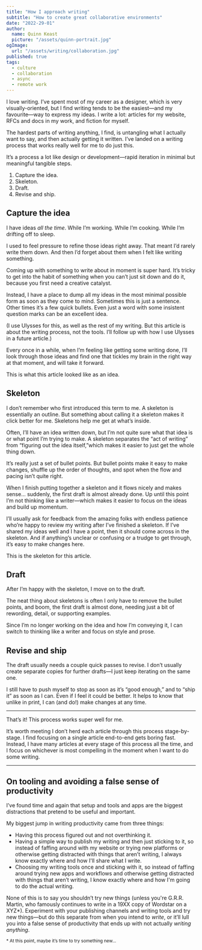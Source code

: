 ```yaml
---
title: "How I approach writing"
subtitle: "How to create great collaborative environments"
date: "2022-29-01"
author:
  name: Quinn Keast
  picture: "/assets/quinn-portrait.jpg"
ogImage:
  url: "/assets/writing/collaboration.jpg"
published: true
tags:
  - culture
  - collaboration
  - async
  - remote work
---
```


I love writing. I’ve spent most of my career as a designer, which is very visually-oriented, but I find writing tends to be the easiest—and my favourite—way to express my ideas. I write a lot: articles for my website, RFCs and docs in my work, and fiction for myself.

The hardest parts of writing anything, I find, is untangling what I actually want to say, and then actually getting it written. I’ve landed on a writing process that works really well for me to do just this.

It’s a process a lot like design or development—rapid iteration in minimal but meaningful tangible steps.

1. Capture the idea.
2. Skeleton.
3. Draft.
4. Revise and ship.

## Capture the idea

I have ideas _all the time_. While I’m working. While I’m cooking. While I’m drifting off to sleep.

I used to feel pressure to refine those ideas right away. That meant I’d rarely write them down. And then I’d forget about them when I felt like writing something.

Coming up with something to write about in moment is super hard. It’s tricky to get into the habit of something when you can’t just sit down and do it, because you first need a creative catalyst.

Instead, I have a place to dump all my ideas in the most minimal possible form as soon as they come to mind. Sometimes this is just a sentence. Other times it’s a few quick bullets. Even just a word with some insistent question marks can be an excellent idea.

(I use Ulysses for this, as well as the rest of my writing. But this article is about the writing process, not the tools. I’ll follow up with how I use Ulysses in a future article.)

Every once in a while, when I’m feeling like getting some writing done, I’ll look through those ideas and find one that tickles my brain in the right way at that moment, and will take it forward.

This is what this article looked like as an idea.

## Skeleton

I don’t remember who first introduced this term to me. A skeleton is essentially an outline. But something about calling it a skeleton makes it click better for me. Skeletons help me get at what’s inside.

Often, I’ll have an idea written down, but I’m not quite sure what that idea is or what point I’m trying to make. A skeleton separates the “act of writing” from “figuring out the idea itself,”which makes it easier to just get the whole thing down.

It’s really just a set of bullet points. But bullet points make it easy to make changes, shuffle up the order of thoughts, and spot when the flow and pacing isn’t quite right.

When I finish putting together a skeleton and it flows nicely and makes sense... suddenly, the first draft is almost already done. Up until this point I’m not thinking like a writer—which makes it easier to focus on the ideas and build up momentum.

I’ll usually ask for feedback from the amazing folks with endless patience who’re happy to review my writing after I’ve finished a skeleton. If I’ve shared my ideas well and I have a point, then it should come across in the skeleton. And if anything’s unclear or confusing or a trudge to get through, it’s easy to make changes here.

This is the skeleton for this article.

## Draft

After I’m happy with the skeleton, I move on to the draft.

The neat thing about skeletons is often I only have to remove the bullet points, and boom, the first draft is almost done, needing just a bit of rewording, detail, or supporting examples.

Since I’m no longer working on the idea and how I’m conveying it, I can switch to thinking like a writer and focus on style and prose.

## Revise and ship

The draft usually needs a couple quick passes to revise. I don’t usually create separate copies for further drafts—I just keep iterating on the same one.

I still have to push myself to stop as soon as it’s “good enough,” and to “ship it” as soon as I can. Even if I feel it could be better.
It helps to know that unlike in print, I can (and do!) make changes at any time.

---

That’s it! This process works super well for me.

It’s worth meeting I don’t herd each article through this process stage-by-stage. I find focusing on a single article end-to-end gets boring fast. Instead, I have many articles at every stage of this process all the time, and I focus on whichever is most compelling in the moment when I want to do some writing.

---

## On tooling and avoiding a false sense of productivity

I’ve found time and again that setup and tools and apps are the biggest distractions that pretend to be useful and important.

My biggest jump in writing productivity came from three things:

- Having this process figured out and not overthinking it.
- Having a simple way to publish my writing and then just sticking to it, so instead of faffing around with my website or trying new platforms or otherwise getting distracted with things that aren’t writing, I always know exactly where and how I'll share what I write.
- Choosing my writing tools once and sticking with it, so instead of faffing around trying new apps and workflows and otherwise getting distracted with things that aren’t writing, I know exactly where and how I'm going to do the actual writing.

None of this is to say you shouldn’t try new things (unless you're G.R.R. Martin, who famously continues to write in a 19XX copy of Wordstar on a XYZ\*). Experiment with your publishing channels and writing tools and try new things—but do this separate from when you intend to _write_, or it’ll lull you into a false sense of productivity that ends up with not actually _writing anything_.

<small>\* At this point, maybe it’s time to try something new...</small>

